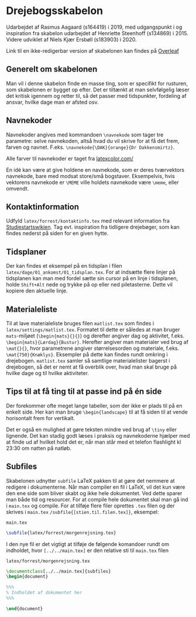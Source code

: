 # Drejebogsskabelon

Udarbejdet af Rasmus Aagaard (s164419) i 2019, med udgangspunkt i og inspiration fra skabelon udarbejdet af Henriette Steenhoff (s134869) i 2015. Videre udviklet af Niels Kjær Ersbøll (s183903) i 2020.

Link til en ikke-redigerbar version af skabelonen kan findes på [Overleaf](https://www.overleaf.com/read/dgwdvqshrfnb)

## Generelt om skabelonen

Man vil i denne skabelon finde en masse ting, som er specifikt for rusturen, som skabelonen er bygget op efter. Det er tiltænkt at man selvfølgelig læser det kritisk igennem og retter til, så det passer med tidspunkter, fordeling af ansvar, hvilke dage man er afsted osv.

## Navnekoder

Navnekoder angives med kommandoen `\navnekode` som tager tre parametre: selve navnekoden, altså hvad du vil skrive for at få det frem, farven og navnet. F.eks. `\navnekode{\DAK}{orange}{Dr Dakkensmirtz}`.

Alle farver til navnekoder er taget fra [latexcolor.com/](http://latexcolor.com/)

En idé kan være at give holdene en navnekode, som er deres tværvektors navnekode, bare med modsat store/små bogstaver. Eksempelvis, hvis vektorens navnekode er `\MEME` ville holdets navnekode være `\meme`, eller omvendt.

## Kontaktinformation

Udfyld `latex/forrest/kontaktinfo.tex` med relevant information fra [Studiestartswikien](https://studiestartswiki.pf.dk/rusturshytter:start). Tag evt. inspiration fra tidligere drejebøger, som kan findes nederst på siden for en given hytte.

## Tidsplaner

Der kan findes et eksempel på en tidsplan i filen `latex/dage/01_ankomst/01_tidsplan.tex`. For at indsætte flere linjer på tidsplanen kan man med fordel sætte sin cursor på en linje i tidsplanen, holde `Shift+Alt` nede og trykke på op eller ned piletasterne. Dette vil kopiere den aktuelle linje.

## Materialeliste

Til at lave materialeliste bruges filen `matlist.tex` som findes i `latex/settings/matlist.tex`. Formatet til dette er således at man bruger `mats`-miljøet (`\begin{mats}{}{}`) og derefter angiver dag og aktivitet, f.eks. `\begin{mats}{Lørdag}{Bustur}`. Herefter angiver man materialer ved brug af `\mat{}{}`, hvor parametrene angiver størrelsesorden og materiale, f.eks. `\mat{750}{Knæklys}`. Eksempler på dette kan findes rundt omkring i drejebogen. `matlist.tex` samler så samtlige materialelister bagerst i drejebogen, så det er nemt at få overblik over, hvad man skal bruge på hvilke dage og til hvilke aktiviteter.

## Tips til at få ting til at passe ind på én side

Der forekommer ofte meget lange tabeller, som der ikke er plads til på en enkelt side. Her kan man bruge `\begin{landscape}` til at få siden til at vende horisontalt frem for vertikalt.

Det er også en mulighed at gøre teksten mindre ved brug af `\tiny` eller lignende. Det kan stadig godt læses i praksis og navnekoderne hjælper med at finde ud af hvilket hold det er, når man står med et telefon flashlight kl 23:30 om natten på natløb.

## Subfiles

Skabelonen udnytter `subfile` LaTeX pakken til at gøre det nemmere at redigere i dokumenterne. Når man compiler en fil i LaTeX, vil det kun være den ene side som bliver skabt og ikke hele dokumentet. Ved dette sparer man både tid og resourcer. For at compile hele dokumentet skal man gå ind i `main.tex` og compile. For at tilføje flere filer oprettes `.tex` filen og der skrives i `main.tex` `/subfile{[stien.til.filen.tex]}`, eksempel:

`main.tex`

```tex
\subfile{latex/forrest/morgenrejsning.tex}
```

I den nye fil er det vigtigt at tilføje de følgende komandoer rundt om indholdet, hvor `[../../main.tex]` er den relative sti til `main.tex` filen

`latex/forrest/morgenrejsning.tex`

```tex
\documentclass[../../main.tex]{subfiles}
\begin{document}

%%%
% Indholdet af dokumentet her
%%%

\end{document}
```
